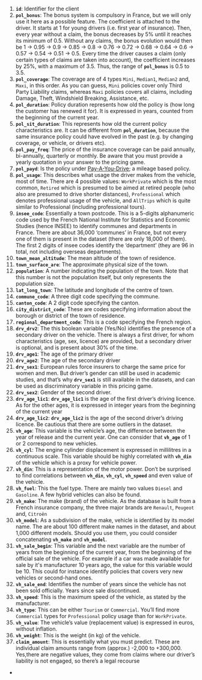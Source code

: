 1. **`id`**: Identifier for the client
2. **`pol_bonus`**: The bonus system is compulsory in France, but we will only use it here as a possible feature. The coefficient is attached to the driver. It starts at 1 for young drivers (i.e. first year of insurance). Then, every year without a claim, the bonus decreases by 5% until it reaches its minimum of 0.5. Without any claims, the bonus evolution would then be 1 -> 0.95 -> 0.9 -> 0.85 -> 0.8 -> 0.76 -> 0.72 -> 0.68 -> 0.64 -> 0.6 -> 0.57 -> 0.54 -> 0.51 -> 0.5. Every time the driver causes a claim (only certain types of claims are taken into account), the coefficient increases  by  25%,  with  a  maximum  of  3.5. Thus,  the  range  of **`pol_bonus`** is 0.5  to  3.5.
3. **`pol_coverage`**: The coverage are of 4 types `Mini`, `Median1`, `Median2` and, `Maxi`, in this order. As you can guess, `Mini` policies cover only Third Party Liability claims, whereas `Maxi` policies covers all claims, including Damage, Theft, Windshield Breaking, Assistance, etc.
4. **`pol_duration`**: Policy duration represents how old the policy is (how long the customer has renewed it for). It is expressed in years, counted from the beginning of the current year. 
5. **`pol_sit_duration`**: This represents how old the current policy characteristics are. It can be different from **`pol_duration`**, because the same insurance policy could have evolved in the past (e.g. by changing coverage, or vehicle, or drivers etc).
6. **`pol_pay_freq`**: The price of the insurance coverage can be paid annually, bi-annually, quarterly or monthly. Be aware that you must provide a yearly quotation in your answer to the pricing game.
7. **`pol_payd`**: Is the policy under [Pay-A-You-Drive](https://en.wikipedia.org/wiki/Usage-based_insurance); a mileage based policy.
8. **`pol_usage`**: This describes what usage the driver makes from the vehicle, most of time. There are 4 possible values: `WorkPrivate` which is the most common, `Retired` which is presumed to be aimed at retired people (who also are presumed to drive shorter distances), `Professional` which denotes professional usage of the vehicle, and `AllTrips` which is quite similar to Professional (including professional tours). 
9. **`insee_code`**: Essentially a town postcode. This is a  5-digits alphanumeric code used by the French National Institute for Statistics and Economic Studies (hence INSEE) to identify communes and departments in France. There are about 36,000 ‘communes’ in France, but not every one of them is present in the dataset (there are only 18,000 of them). The first 2 digits of insee codes identify the ‘department’ (they are 96 in total, not including overseas departments).
10. **`town_mean_altitude`**: The mean altitude of the town of residence. 
11. **`town_surface_are`**: The approximate physical size of the town. 
12. **`population`**: A number indicating the population of the town. Note that this number is not the population itself, but only represents the population size. 
13. **`lat_long_town`**: The latitude and longitude of the centre of town. 
14. **`commune_code`**: A three digit code specifying the commune. 
15. **`canton_code`**: A 2 digit code specifying the canton.
16. **`city_district_code`**: These are codes specifying information about the borough or district of the town of residence. 
17. **`regional_department_code`**: This is a code specifying the French region.
18. **`drv_drv2`**: The this boolean variable (Yes/No) identifies the presence of a secondary driver on the vehicle. There is always a first driver, for whom characteristics (age, sex, licence) are provided, but a secondary driver is optional, and is present about 30% of the time.
19. **`drv_age1`**: The age of the primary driver
20. **`drv_age2`**: The age of the secondary driver
21. **`drv_sex1`**: European rules force insurers to charge the same price for women and men. But driver’s gender can still be used in academic studies, and that’s why **`drv_sex1`** is still available in the datasets, and can be used as discriminatory variable in this pricing game.
22. **`drv_sex2`**: Gender of the second driver.
23. **`drv_age_lic1`**: **`drv_age_lic1`** is the age of the first driver’s driving licence. As for the other ages, it is expressed in integer years from the beginning of the current year
24. **`drv_age_lic2`**: **`drv_age_lic2`** is the age of the second driver’s driving licence. Be cautious that there are some outliers in the dataset.
25. **`vh_age`**: This variable is the vehicle’s age, the difference between the year of release and the current year. One can consider that **`vh_age`** of 1 or 2 correspond to new vehicles.
26. **`vh_cyl`**: The engine cylinder displacement is expressed  in millilitres in a continuous scale. This variable should be highly correlated with **`vh_din`** of the vehicle which is a proxy for vehicle power.
27. **`vh_din`**: This is a representation of the motor power. Don’t be surprised to find correlations between **`vh_din`**, **`vh_cyl`**, **`vh_speed`** and even value of the vehicle.
28. **`vh_fuel`**: This the fuel type. There are mainly two values `Diesel` and `Gasoline`. A few hybrid vehicles can also be found.
29. **`vh_make`**: The make (brand) of the vehicle. As the database is built from a French insurance company, the three major brands are `Renault`, `Peugeot` and, `Citroën`
30. **`vh_model`**: As a subdivision of the make, vehicle is identified by its model name. The are about 100 different make names in the dataset, and about 1,000 different models. Should you use them, you could consider concatenating **`vh_make`** and **`vh_model`**.
31. **`vh_sale_begin`**: This variable and the next variable are the number of years from the beginning of the current year, from the beginning of the official sale of the vehicle. For example if a car was made available for sale by it's manufacturer 10 years ago, the value for this variable would be 10. This could for instance identify policies that covers very new vehicles or second-hand ones.
32. **`vh_sale_end`**: Identifies the number of years since the vehicle has not been sold officially. Years since sale discontinued. 
33. **`vh_speed`**: This is the maximum speed of the vehicle, as stated by the manufacturer.
34. **`vh_type`**: This can be either `Tourism` or `Commercial`. You’ll  find  more `Commercial` types for `Professional` policy usage than for `WorkPrivate`.
35. **`vh_value`**: The vehicle’s value (replacement value) is expressed in euros, without inflation.
36. **`vh_weight`**: This is the weight (in kg) of the vehicle.
37. **`claim_amount`**: This is essentially what you must predict. These are individual claim amounts range from (approx.) -2,000 to +300,000. Yes,there are negative values, they come from claims where our driver’s liability is not engaged, so there’s a legal recourse
*